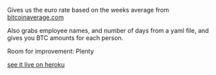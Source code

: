 
Gives us the euro rate based on the weeks average from [bitcoinaverage.com](https://bitcoinaverage.com)

Also grabs employee names, and number of days from a yaml file, and gives you BTC amounts for each person.  

Room for improvement: Plenty

[see it live on heroku](https://blooming-lowlands-17270.herokuapp.com/)
